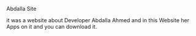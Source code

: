 Abdalla Site

it was a website about Developer Abdalla Ahmed and in this Website her Apps on it and you can download it.

